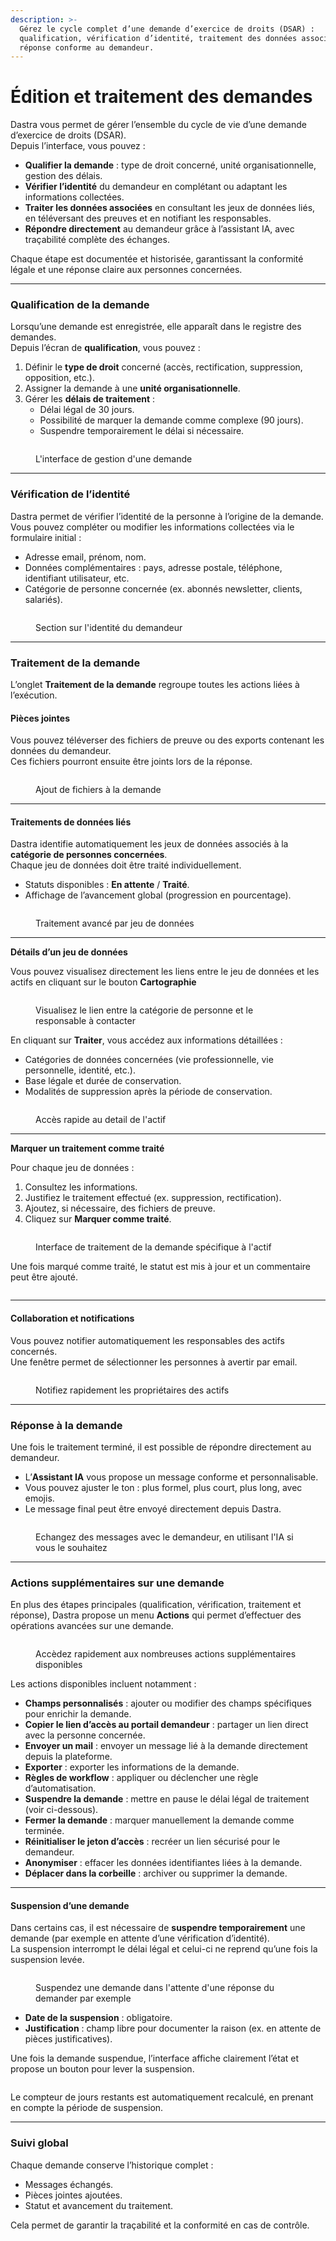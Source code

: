 ```yaml
---
description: >-
  Gérez le cycle complet d’une demande d’exercice de droits (DSAR) :
  qualification, vérification d’identité, traitement des données associées et
  réponse conforme au demandeur.
---
```


# Édition et traitement des demandes

Dastra vous permet de gérer l’ensemble du cycle de vie d’une demande d’exercice de droits (DSAR).\
Depuis l’interface, vous pouvez :

* **Qualifier la demande** : type de droit concerné, unité organisationnelle, gestion des délais.
* **Vérifier l’identité** du demandeur en complétant ou adaptant les informations collectées.
* **Traiter les données associées** en consultant les jeux de données liés, en téléversant des preuves et en notifiant les responsables.
* **Répondre directement** au demandeur grâce à l’assistant IA, avec traçabilité complète des échanges.

Chaque étape est documentée et historisée, garantissant la conformité légale et une réponse claire aux personnes concernées.

***

### Qualification de la demande

Lorsqu’une demande est enregistrée, elle apparaît dans le registre des demandes.\
Depuis l’écran de **qualification**, vous pouvez :

1. Définir le **type de droit** concerné (accès, rectification, suppression, opposition, etc.).
2. Assigner la demande à une **unité organisationnelle**.
3. Gérer les **délais de traitement** :
   * Délai légal de 30 jours.
   * Possibilité de marquer la demande comme complexe (90 jours).
   * Suspendre temporairement le délai si nécessaire.

<figure><img src="../../.gitbook/assets/edit-qualification_fr.png" alt=""><figcaption><p>L'interface de gestion d'une demande</p></figcaption></figure>

***

### Vérification de l’identité

Dastra permet de vérifier l’identité de la personne à l’origine de la demande.\
Vous pouvez compléter ou modifier les informations collectées via le formulaire initial :

* Adresse email, prénom, nom.
* Données complémentaires : pays, adresse postale, téléphone, identifiant utilisateur, etc.
* Catégorie de personne concernée (ex. abonnés newsletter, clients, salariés).

<figure><img src="../../.gitbook/assets/edit-identity_fr.png" alt=""><figcaption><p>Section sur l'identité du demandeur</p></figcaption></figure>

***

### Traitement de la demande

L’onglet **Traitement de la demande** regroupe toutes les actions liées à l’exécution.

#### Pièces jointes

Vous pouvez téléverser des fichiers de preuve ou des exports contenant les données du demandeur.\
Ces fichiers pourront ensuite être joints lors de la réponse.

<figure><img src="../../.gitbook/assets/edit-traitement01_fr.png" alt=""><figcaption><p>Ajout de fichiers à la demande</p></figcaption></figure>

***

#### Traitements de données liés

Dastra identifie automatiquement les jeux de données associés à la **catégorie de personnes concernées**.\
Chaque jeu de données doit être traité individuellement.

* Statuts disponibles : **En attente** / **Traité**.
* Affichage de l’avancement global (progression en pourcentage).

<figure><img src="../../.gitbook/assets/edit-traitement02-liste_fr.png" alt=""><figcaption><p>Traitement avancé par jeu de données</p></figcaption></figure>

***

**Détails d’un jeu de données**

Vous pouvez visualisez directement les liens entre le jeu de données et les actifs en cliquant sur le bouton **Cartographie**

<figure><img src="../../.gitbook/assets/edit-traitement02-cartography_fr.png" alt=""><figcaption><p>Visualisez le lien entre la catégorie de personne et le responsable à contacter</p></figcaption></figure>

En cliquant sur **Traiter**, vous accédez aux informations détaillées :

* Catégories de données concernées (vie professionnelle, vie personnelle, identité, etc.).
* Base légale et durée de conservation.
* Modalités de suppression après la période de conservation.

<figure><img src="../../.gitbook/assets/edit-traitement02-liste_clic-on-details_fr.png" alt=""><figcaption><p>Accès rapide au detail de l'actif</p></figcaption></figure>

***

**Marquer un traitement comme traité**

Pour chaque jeu de données :

1. Consultez les informations.
2. Justifiez le traitement effectué (ex. suppression, rectification).
3. Ajoutez, si nécessaire, des fichiers de preuve.
4. Cliquez sur **Marquer comme traité**.

<figure><img src="../../.gitbook/assets/edit-traitement02-liste_clic-on-traiter_details-du-traitement_fr.png" alt=""><figcaption><p>Interface de traitement de la demande spécifique à l'actif</p></figcaption></figure>

Une fois marqué comme traité, le statut est mis à jour et un commentaire peut être ajouté.

<figure><img src="../../.gitbook/assets/edit-traitement03-avancement-traitement_fr.png" alt=""><figcaption></figcaption></figure>

***

#### Collaboration et notifications

Vous pouvez notifier automatiquement les responsables des actifs concernés.\
Une fenêtre permet de sélectionner les personnes à avertir par email.

<figure><img src="../../.gitbook/assets/edit-traitement02-notifier-resp_fr.png" alt=""><figcaption><p>Notifiez rapidement les propriétaires des actifs</p></figcaption></figure>

***

### Réponse à la demande

Une fois le traitement terminé, il est possible de répondre directement au demandeur.

* L’**Assistant IA** vous propose un message conforme et personnalisable.
* Vous pouvez ajuster le ton : plus formel, plus court, plus long, avec emojis.
* Le message final peut être envoyé directement depuis Dastra.

<figure><img src="../../.gitbook/assets/edit-response01_AI-generated-message.png" alt=""><figcaption><p>Echangez des messages avec le demandeur, en utilisant l'IA si vous le souhaitez</p></figcaption></figure>

***

### Actions supplémentaires sur une demande

En plus des étapes principales (qualification, vérification, traitement et réponse), Dastra propose un menu **Actions** qui permet d’effectuer des opérations avancées sur une demande.

<figure><img src="../../.gitbook/assets/demande_actions-possibles.png" alt=""><figcaption><p>Accèdez rapidement aux nombreuses actions supplémentaires disponibles</p></figcaption></figure>

Les actions disponibles incluent notamment :

* **Champs personnalisés** : ajouter ou modifier des champs spécifiques pour enrichir la demande.
* **Copier le lien d’accès au portail demandeur** : partager un lien direct avec la personne concernée.
* **Envoyer un mail** : envoyer un message lié à la demande directement depuis la plateforme.
* **Exporter** : exporter les informations de la demande.
* **Règles de workflow** : appliquer ou déclencher une règle d’automatisation.
* **Suspendre la demande** : mettre en pause le délai légal de traitement (voir ci-dessous).
* **Fermer la demande** : marquer manuellement la demande comme terminée.
* **Réinitialiser le jeton d’accès** : recréer un lien sécurisé pour le demandeur.
* **Anonymiser** : effacer les données identifiantes liées à la demande.
* **Déplacer dans la corbeille** : archiver ou supprimer la demande.

***

#### Suspension d’une demande

Dans certains cas, il est nécessaire de **suspendre temporairement** une demande (par exemple en attente d’une vérification d’identité).\
La suspension interrompt le délai légal et celui-ci ne reprend qu’une fois la suspension levée.

<figure><img src="../../.gitbook/assets/demande_suspension.png" alt=""><figcaption><p>Suspendez une demande dans l'attente d'une réponse du demander par exemple</p></figcaption></figure>

* **Date de la suspension** : obligatoire.
* **Justification** : champ libre pour documenter la raison (ex. en attente de pièces justificatives).

Une fois la demande suspendue, l’interface affiche clairement l’état et propose un bouton pour lever la suspension.

<figure><img src="../../.gitbook/assets/demande_suspension_visibilite.png" alt=""><figcaption></figcaption></figure>

Le compteur de jours restants est automatiquement recalculé, en prenant en compte la période de suspension.

***

### Suivi global

Chaque demande conserve l’historique complet :

* Messages échangés.
* Pièces jointes ajoutées.
* Statut et avancement du traitement.

Cela permet de garantir la traçabilité et la conformité en cas de contrôle.
